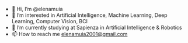 - 👋 Hi, I’m @elenamuia
- 👀 I’m interested in Artificial Intelligence, Machine Learning, Deep Learning, Computer Vision, BCI
- 🌱 I’m currently studying at Sapienza in Artificial Intelligence & Robotics
- 📫 How to reach me elenamuia2001@gmail.com

<!---
elenamuia/elenamuia is a ✨ special ✨ repository because its `README.md` (this file) appears on your GitHub profile.
You can click the Preview link to take a look at your changes.
--->
